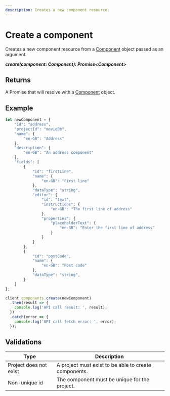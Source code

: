 ```yaml
---
description: Creates a new component resource.
---
```


# Create a component

Creates a new component resource  from a [Component](/model/component.md) object passed as an argument.

***create(component: Component): Promise&lt;Component&gt;***

## Returns

A Promise that will resolve with a [Component](/model/component.md) object.

## Example

```js
let newComponent = {
    "id": "address",
    "projectId": "movieDb",
    "name": {
        "en-GB": "Address"
    },
    "description": {
        "en-GB": "An address component"
    },    
    "fields": [
        {
            "id": "firstLine",
            "name": {
                "en-GB": "First line"
            },
            "dataType": "string",
            "editor": {
                "id": "text",
                "instructions": {
                    "en-GB": "The first line of address"
                },
                "properties": {
                    "placeholderText": {
                        "en-GB": "Enter the first line of address"
                    }
                }
            }
        },
        {
            "id": "postCode",
            "name": {
                "en-GB": "Post code"
            },
            "dataType": "string",
        }
    ]
};

client.components.create(newComponent)
  .then(result => {      
    console.log('API call result: ', result);              
  })
  .catch(error => {
    console.log('API call fetch error: ', error);      
  });
```

## Validations

| Type | Description |
|-|-|
| Project does not exist | A project must exist to be able to create components. |
| Non-unique id | The component must be unique for the project. |
